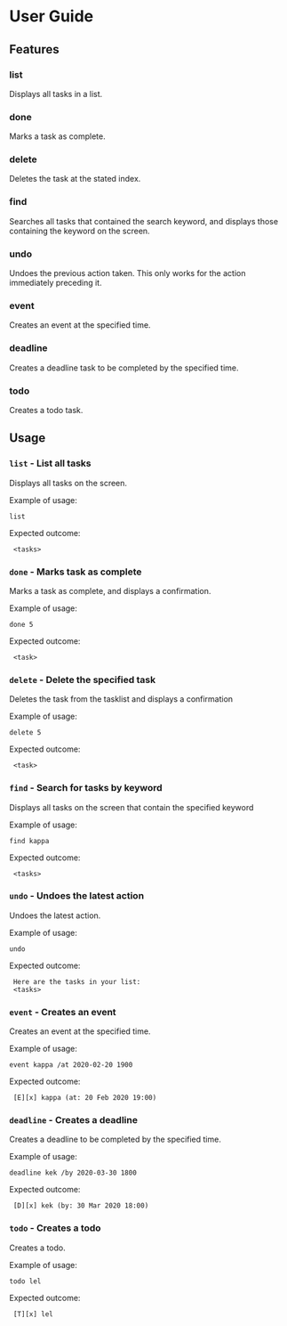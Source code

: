 # User Guide

## Features 

### list 
Displays all tasks in a list.

### done
Marks a task as complete.

### delete
Deletes the task at the stated index.

### find
Searches all tasks that contained the search keyword, and displays those containing the keyword 
on the screen.

### undo
Undoes the previous action taken. This only works for the action immediately preceding it.

### event
Creates an event at the specified time.

### deadline
Creates a deadline task to be completed by the specified time.

### todo
Creates a todo task.

## Usage

### ```list``` - List all tasks

Displays all tasks on the screen.

Example of usage: 

```list```

Expected outcome:

```Here are the tasks in your list:
 <tasks>
 ```

### ```done``` - Marks task as complete

Marks a task as complete, and displays a confirmation.

Example of usage: 

```done 5```

Expected outcome:

```Nice! I've marked this task as done:
 <task>
 ```

### ```delete``` - Delete the specified task

Deletes the task from the tasklist and displays a confirmation

Example of usage: 

```delete 5```

Expected outcome:

```Noted. I've removed this task:
 <task>
 ```

### ```find``` - Search for tasks by keyword

Displays all tasks on the screen that contain the specified keyword

Example of usage: 

```find kappa```

Expected outcome:

```Here are the matching tasks in your list:
 <tasks>
 ```

### ```undo``` - Undoes the latest action

Undoes the latest action.

Example of usage: 

```undo```

Expected outcome:

```Nice! I've undid your previous action!
 Here are the tasks in your list:
 <tasks>
 ```

### ```event``` - Creates an event

Creates an event at the specified time.

Example of usage: 

```event kappa /at 2020-02-20 1900```

Expected outcome:

```Got it. I've added this task:
 [E][x] kappa (at: 20 Feb 2020 19:00)
 ```

### ```deadline``` - Creates a deadline

Creates a deadline to be completed by the specified time.

Example of usage: 

```deadline kek /by 2020-03-30 1800```

Expected outcome:

```Got it. I've added this task:
 [D][x] kek (by: 30 Mar 2020 18:00)
 ```

### ```todo``` - Creates a todo

Creates a todo.

Example of usage: 

```todo lel```

Expected outcome:

```Got it. I've added this task:
 [T][x] lel
 ```
